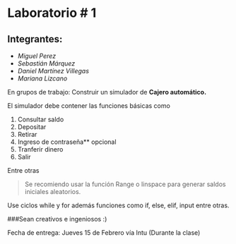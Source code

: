 #  Laboratorio # 1
## Integrantes:
- _Miguel Perez_
- _Sebastián Márquez_
- _Daniel Martínez Villegas_
- _Mariana Lizcano_


En grupos de trabajo: Construir un simulador de **Cajero automático.**

El simulador debe contener las funciones básicas como

1. Consultar saldo
2. Depositar
3. Retirar
4. Ingreso de contraseña** opcional
5. Tranferir dinero
6. Salir

Entre otras

>Se recomiendo usar la función Range  o linspace para generar saldos iniciales aleatorios.

Use ciclos while y for además funciones como if, else, elif, input entre otras.

###Sean creativos e ingeniosos :)

Fecha de entrega: Jueves 15 de Febrero  vía Intu (Durante la clase)